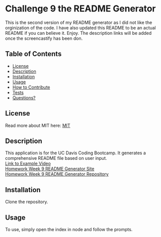 # Challenge 9 the README Generator

This is the second version of my README generator as I did not like the orginization of the code. I have also updated this README to be an actual README if you can believe it. Enjoy.
The description links will be added once the screencastify has been don.

## Table of Contents

- [License](#license)
- [Description](#description)
- [Installation](#installation)
- [Usage](#usage)
- [How to Contribute](#how-to-contribute)
- [Tests](#tests)
- [Questions?](#questions)

## License

Read more about MIT here:
[MIT](https://opensource.org/licenses/MIT)

## Description

This application is for the UC Davis Coding Bootcamp. It generates a comprehensive README file based on user input.  
 [Link to Example Video](https://drive.google.com/file/d/1w4hG4wFWyODKhDRcS5rVpPfDXxN6RdbV/view)  
 [Homework Week 9 README Generator Site](https://rmurray22.github.io/Readme-Maker/)  
 [Homework Week 9 README Generator Repository](https://github.com/RMurray22/Readme-Maker)

## Installation

Clone the repository.

## Usage

To use, simply open the index in node and follow the prompts.

